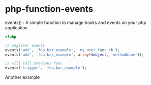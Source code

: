 php-function-events
===================

events() : A simple function to manage hooks and events on your php application.




```php
<?php

// register events
events('add', 'foo.bar_example', 'my_user_func_cb');
events('add', 'foo.bar_example', array($object, 'methodName'));

// will call previous func
events('trigger', 'foo.bar_example');
```

Another example